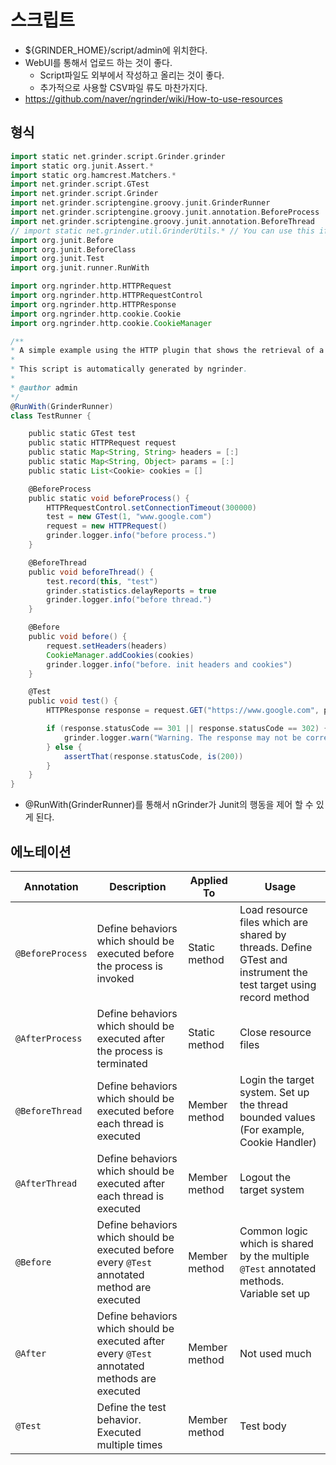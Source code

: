 # 스크립트
- ${GRINDER_HOME}/script/admin에 위치한다.
- WebUI를 통해서 업로드 하는 것이 좋다.
  - Script파일도 외부에서 작성하고 올리는 것이 좋다.
  - 추가적으로 사용할 CSV파일 류도 마찬가지다.
- https://github.com/naver/ngrinder/wiki/How-to-use-resources
## 형식
```groovy
import static net.grinder.script.Grinder.grinder
import static org.junit.Assert.*
import static org.hamcrest.Matchers.*
import net.grinder.script.GTest
import net.grinder.script.Grinder
import net.grinder.scriptengine.groovy.junit.GrinderRunner
import net.grinder.scriptengine.groovy.junit.annotation.BeforeProcess
import net.grinder.scriptengine.groovy.junit.annotation.BeforeThread
// import static net.grinder.util.GrinderUtils.* // You can use this if you're using nGrinder after 3.2.3
import org.junit.Before
import org.junit.BeforeClass
import org.junit.Test
import org.junit.runner.RunWith

import org.ngrinder.http.HTTPRequest
import org.ngrinder.http.HTTPRequestControl
import org.ngrinder.http.HTTPResponse
import org.ngrinder.http.cookie.Cookie
import org.ngrinder.http.cookie.CookieManager

/**
* A simple example using the HTTP plugin that shows the retrieval of a single page via HTTP.
*
* This script is automatically generated by ngrinder.
*
* @author admin
*/
@RunWith(GrinderRunner)
class TestRunner {

	public static GTest test
	public static HTTPRequest request
	public static Map<String, String> headers = [:]
	public static Map<String, Object> params = [:]
	public static List<Cookie> cookies = []

	@BeforeProcess
	public static void beforeProcess() {
		HTTPRequestControl.setConnectionTimeout(300000)
		test = new GTest(1, "www.google.com")
		request = new HTTPRequest()
		grinder.logger.info("before process.")
	}

	@BeforeThread
	public void beforeThread() {
		test.record(this, "test")
		grinder.statistics.delayReports = true
		grinder.logger.info("before thread.")
	}

	@Before
	public void before() {
		request.setHeaders(headers)
		CookieManager.addCookies(cookies)
		grinder.logger.info("before. init headers and cookies")
	}

	@Test
	public void test() {
		HTTPResponse response = request.GET("https://www.google.com", params)

		if (response.statusCode == 301 || response.statusCode == 302) {
			grinder.logger.warn("Warning. The response may not be correct. The response code was {}.", response.statusCode)
		} else {
			assertThat(response.statusCode, is(200))
		}
	}
}
```
- @RunWith(GrinderRunner)를 통해서 nGrinder가 Junit의 행동을 제어 할 수 있게 된다.


## 에노테이션
| Annotation      | Description     | Applied To | Usage |
| ----------- | ----------- | ----------- | ----------- |
| `@BeforeProcess` | Define behaviors which should be executed before the process is invoked | Static method | Load resource files which are shared by threads. Define GTest and instrument the test target using record method |
| `@AfterProcess`  | Define behaviors which should be executed after the process is terminated | Static method | Close resource files |
| `@BeforeThread`  | Define behaviors which should be executed before each thread is executed | Member method | Login the target system. Set up the thread bounded values (For example, Cookie Handler) |
| `@AfterThread`   | Define behaviors which should be executed after each thread is executed | Member method | Logout the target system |
| `@Before`        | Define behaviors which should be executed before every `@Test` annotated method are executed | Member method | Common logic which is shared by the multiple `@Test` annotated methods. Variable set up |
| `@After`         | Define behaviors which should be executed after every `@Test` annotated methods are executed | Member method | Not used much |
| `@Test`          | Define the test behavior. Executed multiple times | Member method | Test body |